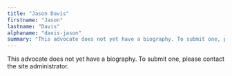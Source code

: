 ```yaml
---
title: "Jason Davis"
firstname: "Jason"
lastname: "Davis"
alphaname: "davis-jason"
summary: "This advocate does not yet have a biography. To submit one, please contact the site administrator."
---
```

This advocate does not yet have a biography. To submit one, please contact the site administrator.

